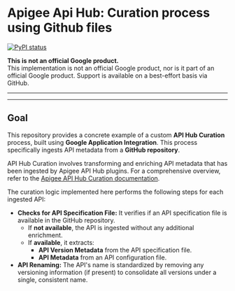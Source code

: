 # Apigee Api Hub: Curation process using Github files

[![PyPI status](https://img.shields.io/pypi/status/ansicolortags.svg)](https://pypi.python.org/pypi/ansicolortags/) 

**This is not an official Google product.**<BR>This implementation is not an official Google product, nor is it part of an official Google product. Support is available on a best-effort basis via GitHub.

***

---
## Goal

This repository provides a concrete example of a custom **API Hub Curation** process, built using **Google Application Integration**. This process specifically ingests API metadata from a **GitHub repository**.

API Hub Curation involves transforming and enriching API metadata that has been ingested by Apigee API Hub plugins. For a comprehensive overview, refer to the [Apigee API Hub Curation documentation](https://cloud.google.com/apigee/docs/apihub/curations).

The curation logic implemented here performs the following steps for each ingested API:

* **Checks for API Specification File:** It verifies if an API specification file is available in the GitHub repository.
    * If **not available**, the API is ingested without any additional enrichment.
    * If **available**, it extracts:
        * **API Version Metadata** from the API specification file.
        * **API Metadata** from an API configuration file.
* **API Renaming:** The API's name is standardized by removing any versioning information (if present) to consolidate all versions under a single, consistent name.